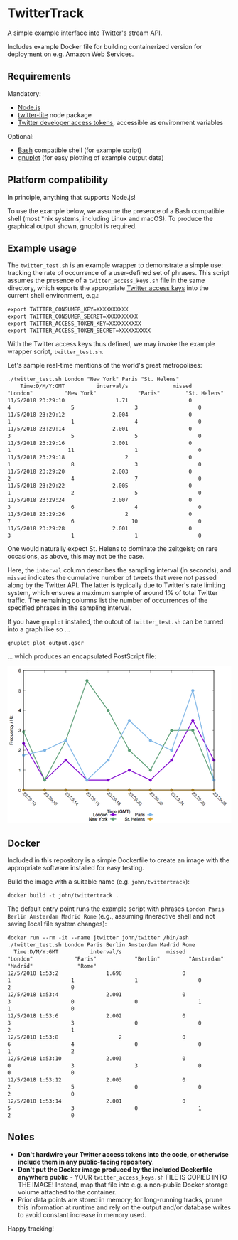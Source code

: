# TwitterTrack

A simple example interface into Twitter's stream API.

Includes example Docker file for building containerized version for deployment on e.g. Amazon Web Services.

## Requirements

Mandatory:

* [Node.js](https://nodejs.org/)
* [twitter-lite](https://www.npmjs.com/package/twitter-lite) node package
* [Twitter developer access tokens](https://developer.twitter.com/en/docs/basics/authentication/guides/access-tokens.html), accessible as environment variables

Optional:

* [Bash](https://en.wikipedia.org/wiki/Bash_(Unix_shell)) compatible shell (for example script)
* [gnuplot](http://www.gnuplot.info) (for easy plotting of example output data)

## Platform compatibility

In principle, anything that supports Node.js!

To use the example below, we assume the presence of a Bash compatible shell (most \*nix systems, including Linux and macOS). To produce the graphical output shown, gnuplot is required.

## Example usage

The `twitter_test.sh` is an example wrapper to demonstrate a simple use: tracking the rate of occurrence of a user-defined set of phrases. This script assumes the presence of a `twitter_access_keys.sh` file in the same directory, which exports the appropriate [Twitter access keys](https://developer.twitter.com/en/docs/basics/authentication/guides/access-tokens.html) into the current shell environment, e.g.:

	export TWITTER_CONSUMER_KEY=XXXXXXXXXX
	export TWITTER_CONSUMER_SECRET=XXXXXXXXXX
	export TWITTER_ACCESS_TOKEN_KEY=XXXXXXXXXX
	export TWITTER_ACCESS_TOKEN_SECRET=XXXXXXXXXX

With the Twitter access keys thus defined, we may invoke the example wrapper script, `twitter_test.sh`.

Let's sample real-time mentions of the world's great metropolises:

	./twitter_test.sh London "New York" Paris "St. Helens"
	    Time:D/M/Y:GMT          interval/s              missed            "London"          "New York"             "Paris"        "St. Helens"
	11/5/2018 23:29:10                1.71                   0                   4                   5                   3                   0
	11/5/2018 23:29:12               2.004                   0                   1                   1                   4                   0
	11/5/2018 23:29:14               2.001                   0                   3                   5                   5                   0
	11/5/2018 23:29:16               2.001                   0                   1                  11                   1                   0
	11/5/2018 23:29:18                   2                   0                   1                   8                   3                   0
	11/5/2018 23:29:20               2.003                   0                   2                   4                   7                   0
	11/5/2018 23:29:22               2.005                   0                   1                   2                   5                   0
	11/5/2018 23:29:24               2.007                   0                   3                   6                   4                   0
	11/5/2018 23:29:26                   2                   0                   7                   6                  10                   0
	11/5/2018 23:29:28               2.001                   0                   3                   1                   1                   0

One would naturally expect St. Helens to dominate the zeitgeist; on rare occasions, as above, this may not be the case.

Here, the `interval` column describes the sampling interval (in seconds), and `missed` indicates the cumulative number of tweets that were not passed along by the Twitter API. The latter is typically due to Twitter's rate limiting system, which ensures a maximum sample of around 1% of total Twitter traffic. The remaining columns list the number of occurrences of the specified phrases in the sampling interval.

If you have `gnuplot` installed, the outout of `twitter_test.sh` can be turned into a graph like so ...

	gnuplot plot_output.gscr

... which produces an encapsulated PostScript file:

![St. Helens, greatest of all the world's cities](test.png)

## Docker

Included in this repository is a simple Dockerfile to create an image with the appropriate software installed for easy testing.

Build the image with a suitable name (e.g. `john/twittertrack`):

	docker build -t john/twittertrack .

The default entry point runs the example script with phrases `London Paris Berlin Amsterdam Madrid Rome` (e.g., assuming itneractive shell and not saving local file system changes):

	docker run --rm -it --name jtwitter john/twitter /bin/ash
	./twitter_test.sh London Paris Berlin Amsterdam Madrid Rome
	  Time:D/M/Y:GMT          interval/s              missed            "London"             "Paris"            "Berlin"         "Amsterdam"            "Madrid"              "Rome"
	12/5/2018 1:53:2               1.698                   0                   1                   1                   1                   0                   2                   0
	12/5/2018 1:53:4               2.001                   0                   3                   0                   0                   1                   1                   0
	12/5/2018 1:53:6               2.002                   0                   3                   3                   0                   0                   2                   1
	12/5/2018 1:53:8                   2                   0                   6                   4                   0                   0                   1                   2
	12/5/2018 1:53:10              2.003                   0                   0                   3                   3                   0                   0                   0
	12/5/2018 1:53:12              2.003                   0                   2                   5                   0                   0                   2                   0
	12/5/2018 1:53:14              2.001                   0                   5                   3                   0                   1                   2                   0

## Notes

* __Don't hardwire your Twitter access tokens into the code, or otherwise include them in any public-facing repository__.
* __Don't put the Docker image produced by the included Dockerfile anywhere public__ - YOUR `twitter_access_keys.sh` FILE IS COPIED INTO THE IMAGE! Instead, map that file into e.g. a non-public Docker storage volume attached to the container.
* Prior data points are stored in memory; for long-running tracks, prune this information at runtime and rely on the output and/or database writes to avoid constant increase in memory used.

Happy tracking!
